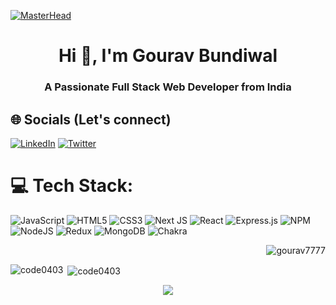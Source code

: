 [![MasterHead](https://user-images.githubusercontent.com/95478989/198955082-6e78ebb5-e1e4-49f9-8d32-6e5af3984dcd.gif)](https://gourav7777.github.io)



<h1 align="center">Hi 👋, I'm Gourav Bundiwal</h1>
<h3 align="center">A Passionate Full Stack Web Developer from India</h3>
<!--
<p align="center">
  <img src="https://img.shields.io/badge/React-%2361DAFB.svg?style=for-the-badge&logo=react&logoColor=black" />
  <img src="https://img.shields.io/badge/Node.js-%23339933.svg?style=for-the-badge&logo=nodedotjs&logoColor=white" />
  <img src="https://img.shields.io/badge/MongoDB-%234ea94b.svg?style=for-the-badge&logo=mongodb&logoColor=white" />
</p>



-->

-------

<!--
🌱 I’m currently learning **React js Frontend & Node js backend development**
💬 Ask me about **ReactJs, JavaScript, HTML, CSS, NodeJS, ExpressJS, MongoDB**
📄 Know about my experiences https://drive.google.com/file/d/1-kLI2GlQwD2lV4eSn2AstCPUOb5osvyI/view?usp=sharing
👨‍💻 All of my projects are available at https://gourav7777.github.io/
-->




## 🌐 Socials (Let's connect)
[![LinkedIn](https://img.shields.io/badge/linkedin-%230077B5.svg?style=for-the-badge&logo=linkedin&logoColor=white)](https://www.linkedin.com/in/gourav-bundiwal-970ba81b1/)  [![Twitter](https://img.shields.io/badge/Twitter-%231DA1F2.svg?style=for-the-badge&logo=Twitter&logoColor=white)](https://twitter.com/bundiwal_gourav) 
# 💻 Tech Stack:
![JavaScript](https://img.shields.io/badge/javascript-%23323330.svg?style=for-the-badge&logo=javascript&logoColor=%23F7DF1E) ![HTML5](https://img.shields.io/badge/html5-%23E34F26.svg?style=for-the-badge&logo=html5&logoColor=white) ![CSS3](https://img.shields.io/badge/css3-%231572B6.svg?style=for-the-badge&logo=css3&logoColor=white) ![Next JS](https://img.shields.io/badge/Next-black?style=for-the-badge&logo=next.js&logoColor=white) ![React](https://img.shields.io/badge/react-%2320232a.svg?style=for-the-badge&logo=react&logoColor=%2361DAFB)
 ![Express.js](https://img.shields.io/badge/express.js-%23404d59.svg?style=for-the-badge&logo=express&logoColor=%2361DAFB) ![NPM](https://img.shields.io/badge/NPM-%23000000.svg?style=for-the-badge&logo=npm&logoColor=white) ![NodeJS](https://img.shields.io/badge/node.js-6DA55F?style=for-the-badge&logo=node.js&logoColor=white) ![Redux](https://img.shields.io/badge/redux-%23593d88.svg?style=for-the-badge&logo=redux&logoColor=white) ![MongoDB](https://img.shields.io/badge/MongoDB-%234ea94b.svg?style=for-the-badge&logo=mongodb&logoColor=white) ![Chakra](https://img.shields.io/badge/chakra-%234ED1C5.svg?style=for-the-badge&logo=chakraui&logoColor=white)

<p align="right">
  <img src="https://komarev.com/ghpvc/?username=gourav7777&label=Profile%20views&color=0e75b6&style=flat" alt="gourav7777" />
</p>


<p><img align="left" margin-top="20px" src="https://github-readme-stats.vercel.app/api/top-langs?username=Gourav7777&show_icons=true&locale=en&layout=compact" alt="code0403" /></p>



<p>&nbsp;<img align="center" margin-top="20px" src="https://github-readme-stats.vercel.app/api?username=Gourav7777&show_icons=true&locale=en" alt="code0403" /></p>

<p align="center">
  <img src="https://streak-stats.demolab.com/?user=Gourav7777&theme=tokyonight&hide_border=true&date_format=M%20j%5B%2C%20Y%5D" />
</p>




